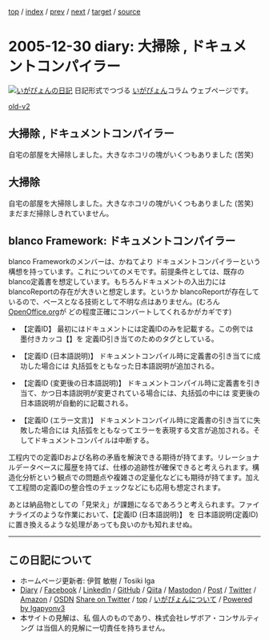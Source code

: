 [top](../index.html) 
 / [index](index.html) 
 / [prev](ig051228.html) 
 / [next](ig051231.html) 
 / [target](https://www.igapyon.jp/igapyon/diary/2005/ig051230.html) 
 / [source](https://github.com/igapyon/diary/blob/master/2005/ig051230.src.md) 

2005-12-30 diary: 大掃除 , ドキュメントコンパイラー
=====================================================================================================
[![いがぴょんの日記](https://www.igapyon.jp/igapyon/diary/images/iga200306s.jpg "いがぴょん")](https://www.igapyon.jp/igapyon/diary/memo/memoigapyon.html) 日記形式でつづる [いがぴょん](https://www.igapyon.jp/igapyon/diary/memo/memoigapyon.html)コラム ウェブページです。

[old-v2](ig051230-orig.html)

## 大掃除 , ドキュメントコンパイラー

自宅の部屋を大掃除しました。大きなホコリの塊がいくつもありました (苦笑)


## 大掃除

自宅の部屋を大掃除しました。大きなホコリの塊がいくつもありました (苦笑)まだまだ掃除しきれていません。

## blanco Framework: ドキュメントコンパイラー

blanco Frameworkのメンバーは、かねてより ドキュメントコンパイラーという構想を持っています。これについてのメモです。前提条件としては、既存の
blanco定義書を想定しています。もちろんドキュメントの入出力には blancoReportの存在が大きいと想定します。というか blancoReportが存在しているので、ベースとなる技術として不明な点はありません。(むろん[OpenOffice.org](http://ja.openoffice.org/)が どの程度正確にコンバートしてくれるかがカギです)

* 【定義ID】
  最初にはドキュメントには定義IDのみを記載する。この例では 墨付きカッコ【】を 定義ID引き当てのためのタグとしている。
  
* 【定義ID (日本語説明)】
  ドキュメントコンパイル時に定義書の引き当てに成功した場合には 丸括弧をともなった日本語説明が追加される。
  
* 【定義ID (変更後の日本語説明)】
  ドキュメントコンパイル時に定義書を引き当て、かつ日本語説明が変更されている場合には、丸括弧の中には 変更後の日本語説明が自動的に記載される。
  
* 【定義ID (エラー文言)】
  ドキュメントコンパイル時に定義書の引き当てに失敗した場合には 丸括弧をともなってエラーを表現する文言が追加される。そしてドキュメントコンパイルは中断する。

工程内での定義IDおよび名称の矛盾を解決できる期待が持てます。リレーショナルデータベースに履歴を持てば、仕様の追跡性が確保できると考えられます。構造化分析という観点での問題点や複雑さの定量化などにも期待が持てます。加えて工程間の定義IDの整合性のチェックなどにも応用も想定されます。

あとは納品物としての「見栄え」が課題になるであろうと考えられます。ファイナライズのような作業において、【定義ID (日本語説明)】 を 日本語説明(定義ID)に置き換えるような処理があっても良いのかも知れませぬ。


----------------------------------------------------------------------------------------------------

## この日記について

* ホームページ更新者: 伊賀 敏樹 / Tosiki Iga
* [Diary](https://www.igapyon.jp/igapyon/diary/) / [Facebook](https://www.facebook.com/igapyon) / [LinkedIn](https://www.linkedin.com/in/toshikiiga) / [GitHub](https://github.com/igapyon) / [Qiita](https://qiita.com/igapyon) / [Mastodon](https://social.vivaldi.net/@igapyon) / [Post](https://post.news/igapyon) / [Twitter](https://twitter.com/ToshikiIga) / [Amazon](https://www.amazon.co.jp/%E4%BC%8A%E8%B3%80-%E6%95%8F%E6%A8%B9/e/B004LTQWCQ) / [OSDN](https://ja.osdn.net/users/iga/)
[Share on Twitter](https://twitter.com/intent/tweet?hashtags=igapyon%2Cdiary%2C%E3%81%84%E3%81%8C%E3%81%B4%E3%82%87%E3%82%93&text=%E5%A4%A7%E6%8E%83%E9%99%A4+%2C+%E3%83%89%E3%82%AD%E3%83%A5%E3%83%A1%E3%83%B3%E3%83%88%E3%82%B3%E3%83%B3%E3%83%91%E3%82%A4%E3%83%A9%E3%83%BC&url=https%3A%2F%2Fwww.igapyon.jp%2Figapyon%2Fdiary%2F2005%2Fig051230.html) / [top](../index.html) / [いがぴょんについて](https://www.igapyon.jp/igapyon/diary/memo/memoigapyon.html) / [Powered by Igapyonv3](https://github.com/igapyon/igapyonv3)
* 本サイトの見解は、私 個人のものであり、株式会社レザボア・コンサルティング は当個人的見解に一切責任を持ちません。 
